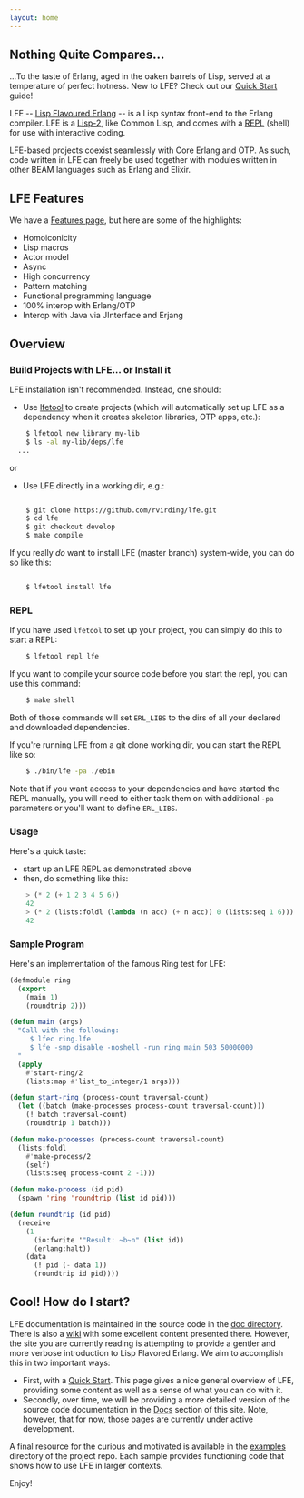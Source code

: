 ```yaml
---
layout: home
---
```


## Nothing Quite Compares...

...To the taste of Erlang, aged in the oaken barrels of Lisp, served at a
temperature of perfect hotness. New to LFE? Check out our
<a href="/quick-start/1.html">Quick Start</a> guide!

LFE --
<a href="https://github.com/rvirding/lfe/">Lisp Flavoured Erlang</a>
-- is a Lisp syntax front-end to the Erlang compiler. LFE is a
<a href="http://en.wikipedia.org/wiki/Lisp-1_vs._Lisp-2#The_function_namespace">Lisp-2</a>,
like Common Lisp, and comes with a
<a href="http://en.wikipedia.org/wiki/REPL">REPL</a> (shell) for use with
interactive coding.

LFE-based projects coexist seamlessly with Core Erlang and OTP. As such, code
written in LFE can freely be used together with modules written in other BEAM
languages such as Erlang and Elixir.


## LFE Features

We have a <a href="/features.html">Features page</a>, but here are some
of the highlights:

* Homoiconicity
* Lisp macros
* Actor model
* Async
* High concurrency
* Pattern matching
* Functional programming language
* 100% interop with Erlang/OTP
* Interop with Java via JInterface and Erjang


## Overview

### Build Projects with LFE... or Install it

LFE installation isn't recommended. Instead, one should:

* Use <a href="https://github.com/lfe/lfetool">lfetool</a> to create projects
  (which will automatically set up LFE as a dependency when it creates skeleton
  libraries, OTP apps, etc.):

```bash
    $ lfetool new library my-lib
    $ ls -al my-lib/deps/lfe
  ...
```

or

* Use LFE directly in a working dir, e.g.:

```bash

    $ git clone https://github.com/rvirding/lfe.git
    $ cd lfe
    $ git checkout develop
    $ make compile
```

If you really *do* want to install LFE (master branch) system-wide, you can do
so like this:

```bash

    $ lfetool install lfe
```


### REPL

If you have used ``lfetool`` to set up your project, you can simply do this to
start a REPL:

```bash
    $ lfetool repl lfe
```

If you want to compile your source code before you start the repl, you can use
this command:

```bash
    $ make shell
```

Both of those commands will set ``ERL_LIBS`` to the dirs of all your declared
and downloaded dependencies.

If you're running LFE from a git clone working dir, you can start the REPL
like so:

```bash
    $ ./bin/lfe -pa ./ebin
```

Note that if you want access to your dependencies and have started the REPL
manually, you will need to either tack them on with additional ``-pa``
parameters or you'll want to define ``ERL_LIBS``.


### Usage

Here's a quick taste:

* start up an LFE REPL as demonstrated above
* then, do something like this:

```cl
    > (* 2 (+ 1 2 3 4 5 6))
    42
    > (* 2 (lists:foldl (lambda (n acc) (+ n acc)) 0 (lists:seq 1 6)))
    42
```

### Sample Program

Here's an implementation of the famous Ring test for LFE:

```cl
(defmodule ring
  (export
    (main 1)
    (roundtrip 2)))

(defun main (args)
  "Call with the following:
     $ lfec ring.lfe
     $ lfe -smp disable -noshell -run ring main 503 50000000
  "
  (apply
    #'start-ring/2
    (lists:map #'list_to_integer/1 args)))

(defun start-ring (process-count traversal-count)
  (let ((batch (make-processes process-count traversal-count)))
    (! batch traversal-count)
    (roundtrip 1 batch)))

(defun make-processes (process-count traversal-count)
  (lists:foldl
    #'make-process/2
    (self)
    (lists:seq process-count 2 -1)))

(defun make-process (id pid)
  (spawn 'ring 'roundtrip (list id pid)))

(defun roundtrip (id pid)
  (receive
    (1
      (io:fwrite '"Result: ~b~n" (list id))
      (erlang:halt))
    (data
      (! pid (- data 1))
      (roundtrip id pid))))
```

## Cool! How do I start?

LFE documentation is maintained in the source code in the
<a href="https://github.com/rvirding/lfe/tree/master/doc">doc directory</a>.
There is also a <a href="https://github.com/rvirding/lfe/wiki">wiki</a> with
some excellent content presented there.  However, the site you are currently
reading is attempting to provide a gentler and more verbose introduction to
Lisp Flavored Erlang. We aim to accomplish this in two important ways:

* First, with a <a href="/quick-start/1.html">Quick Start</a>. This page gives
  a nice general overview of LFE, providing some content as well as a sense of
  what you can do with it.
* Secondly, over time, we will be providing a more detailed version of the
  source code documentation in the <a href="/docs">Docs</a> section of this
  site. Note, however, that for now, those pages are currently under active
  development.

A final resource for the curious and motivated is available in the
<a href="https://github.com/rvirding/lfe/tree/master/examples">examples</a>
directory of the project repo. Each sample provides functioning code that
shows how to use LFE in larger contexts.

Enjoy!


